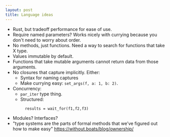 ```yaml
---
layout: post
title: Language ideas
---
```


- Rust, but tradeoff performance for ease of use.
- Require named parameters? Works nicely with currying because you don't need to worry about order.
- No methods, just functions. Need a way to search for functions that take X type.
- Values immutable by default.
- Functions that take mutable arguments cannot return data from those arguments.
- No closures that capture implicitly. Either:
  - Syntax for naming captures
  - Make currying easy: `set_args(f, a: 1, b: 2)`.
- Concurrency:
  - `par_iter` type thing.
  - Structured:
    ```
      results = wait_for(f1,f2,f3)
    ```
- Modules? Interfaces?
- "type systems are the parts of formal methods that we’ve figured out how to make easy" https://without.boats/blog/ownership/
